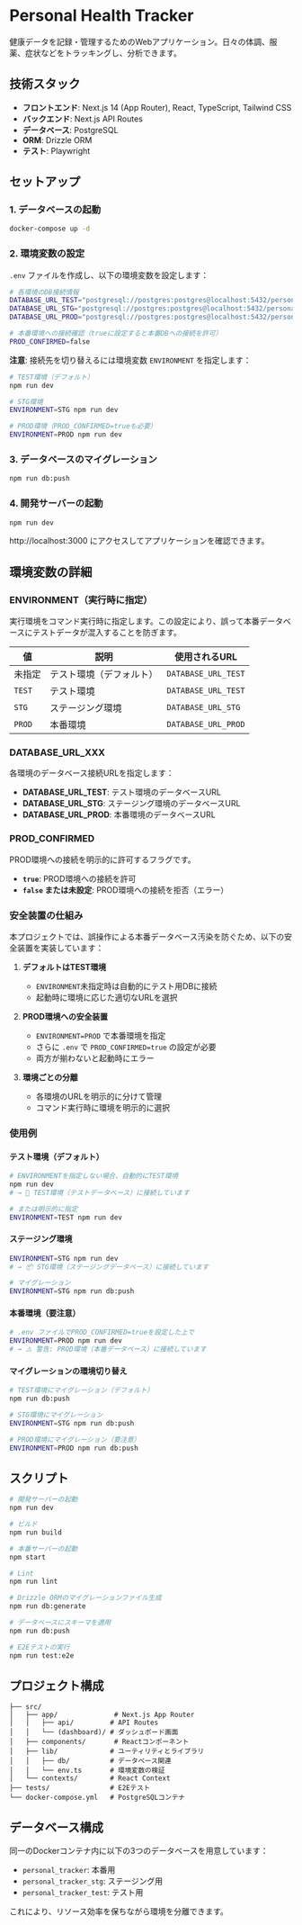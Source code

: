 # Personal Health Tracker

健康データを記録・管理するためのWebアプリケーション。日々の体調、服薬、症状などをトラッキングし、分析できます。

## 技術スタック

- **フロントエンド**: Next.js 14 (App Router), React, TypeScript, Tailwind CSS
- **バックエンド**: Next.js API Routes
- **データベース**: PostgreSQL
- **ORM**: Drizzle ORM
- **テスト**: Playwright

## セットアップ

### 1. データベースの起動

```bash
docker-compose up -d
```

### 2. 環境変数の設定

`.env` ファイルを作成し、以下の環境変数を設定します：

```bash
# 各環境のDB接続情報
DATABASE_URL_TEST="postgresql://postgres:postgres@localhost:5432/personal_tracker_test"
DATABASE_URL_STG="postgresql://postgres:postgres@localhost:5432/personal_tracker_stg"
DATABASE_URL_PROD="postgresql://postgres:postgres@localhost:5432/personal_tracker_prod"

# 本番環境への接続確認（trueに設定すると本番DBへの接続を許可）
PROD_CONFIRMED=false
```

**注意**: 接続先を切り替えるには環境変数 `ENVIRONMENT` を指定します：

```bash
# TEST環境（デフォルト）
npm run dev

# STG環境
ENVIRONMENT=STG npm run dev

# PROD環境（PROD_CONFIRMED=trueも必要）
ENVIRONMENT=PROD npm run dev
```

### 3. データベースのマイグレーション

```bash
npm run db:push
```

### 4. 開発サーバーの起動

```bash
npm run dev
```

http://localhost:3000 にアクセスしてアプリケーションを確認できます。

## 環境変数の詳細

### ENVIRONMENT（実行時に指定）

実行環境をコマンド実行時に指定します。この設定により、誤って本番データベースにテストデータが混入することを防ぎます。

| 値 | 説明 | 使用されるURL |
|---|---|---|
| 未指定 | テスト環境（デフォルト） | `DATABASE_URL_TEST` |
| `TEST` | テスト環境 | `DATABASE_URL_TEST` |
| `STG` | ステージング環境 | `DATABASE_URL_STG` |
| `PROD` | 本番環境 | `DATABASE_URL_PROD` |

### DATABASE_URL_XXX

各環境のデータベース接続URLを指定します：

- **DATABASE_URL_TEST**: テスト環境のデータベースURL
- **DATABASE_URL_STG**: ステージング環境のデータベースURL
- **DATABASE_URL_PROD**: 本番環境のデータベースURL

### PROD_CONFIRMED

PROD環境への接続を明示的に許可するフラグです。

- **`true`**: PROD環境への接続を許可
- **`false` または未設定**: PROD環境への接続を拒否（エラー）

### 安全装置の仕組み

本プロジェクトでは、誤操作による本番データベース汚染を防ぐため、以下の安全装置を実装しています：

1. **デフォルトはTEST環境**
   - `ENVIRONMENT`未指定時は自動的にテスト用DBに接続
   - 起動時に環境に応じた適切なURLを選択

2. **PROD環境への安全装置**
   - `ENVIRONMENT=PROD` で本番環境を指定
   - さらに `.env` で `PROD_CONFIRMED=true` の設定が必要
   - 両方が揃わないと起動時にエラー

3. **環境ごとの分離**
   - 各環境のURLを明示的に分けて管理
   - コマンド実行時に環境を明示的に選択

### 使用例

#### テスト環境（デフォルト）

```bash
# ENVIRONMENTを指定しない場合、自動的にTEST環境
npm run dev
# → 🧪 TEST環境（テストデータベース）に接続しています

# または明示的に指定
ENVIRONMENT=TEST npm run dev
```

#### ステージング環境

```bash
ENVIRONMENT=STG npm run dev
# → 📦 STG環境（ステージングデータベース）に接続しています

# マイグレーション
ENVIRONMENT=STG npm run db:push
```

#### 本番環境（要注意）

```bash
# .env ファイルでPROD_CONFIRMED=trueを設定した上で
ENVIRONMENT=PROD npm run dev
# → ⚠️ 警告: PROD環境（本番データベース）に接続しています
```

#### マイグレーションの環境切り替え

```bash
# TEST環境にマイグレーション（デフォルト）
npm run db:push

# STG環境にマイグレーション
ENVIRONMENT=STG npm run db:push

# PROD環境にマイグレーション（要注意）
ENVIRONMENT=PROD npm run db:push
```

## スクリプト

```bash
# 開発サーバーの起動
npm run dev

# ビルド
npm run build

# 本番サーバーの起動
npm start

# Lint
npm run lint

# Drizzle ORMのマイグレーションファイル生成
npm run db:generate

# データベースにスキーマを適用
npm run db:push

# E2Eテストの実行
npm run test:e2e
```

## プロジェクト構成

```
├── src/
│   ├── app/              # Next.js App Router
│   │   ├── api/         # API Routes
│   │   └── (dashboard)/ # ダッシュボード画面
│   ├── components/       # Reactコンポーネント
│   ├── lib/             # ユーティリティとライブラリ
│   │   ├── db/          # データベース関連
│   │   └── env.ts       # 環境変数の検証
│   └── contexts/        # React Context
├── tests/               # E2Eテスト
└── docker-compose.yml   # PostgreSQLコンテナ
```

## データベース構成

同一のDockerコンテナ内に以下の3つのデータベースを用意しています：

- `personal_tracker`: 本番用
- `personal_tracker_stg`: ステージング用
- `personal_tracker_test`: テスト用

これにより、リソース効率を保ちながら環境を分離できます。
